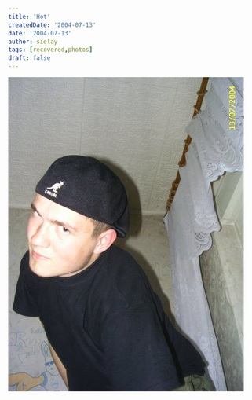 ```yaml
---
title: 'Hot'
createdDate: '2004-07-13'
date: '2004-07-13'
author: sielay
tags: [recovered,photos]
draft: false
---
```


![](HOT0019.JPG)
